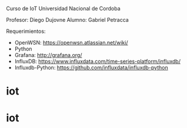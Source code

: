 Curso de IoT 
Universidad Nacional de Cordoba

Profesor: Diego Dujovne
Alumno: Gabriel Petracca


Requerimientos:
- OpenWSN: https://openwsn.atlassian.net/wiki/
- Python
- Grafana: http://grafana.org/
- InfluxDB: https://www.influxdata.com/time-series-platform/influxdb/
- Influxdb-Python: https://github.com/influxdata/influxdb-python


# iot
# iot
